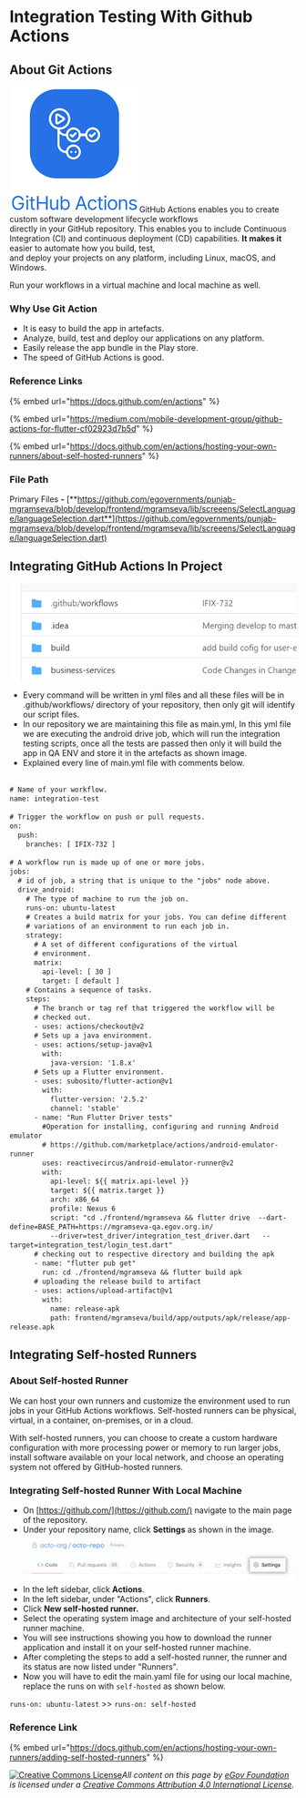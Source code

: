 # Integration Testing With Github Actions

## **About Git Actions**

<img src="../../../.gitbook/assets/image (69).png" alt="" data-size="line">GitHub Actions enables you to create custom software development lifecycle workflows\
directly in your GitHub repository. This enables you to include Continuous Integration (CI) and continuous deployment (CD) capabilities. **It makes it** easier to automate how you build, test,\
and deploy your projects on any platform, including Linux, macOS, and Windows.&#x20;

Run your workflows in a virtual machine and local machine as well.

### **Why Use Git Action**

* It is easy to build the app in artefacts.
* Analyze, build, test and deploy our applications on any platform.
* Easily release the app bundle in the Play store.
* The speed of GitHub Actions is good.

### **Reference Links**

{% embed url="https://docs.github.com/en/actions" %}

{% embed url="https://medium.com/mobile-development-group/github-actions-for-flutter-cf02923d7b5d" %}

{% embed url="https://docs.github.com/en/actions/hosting-your-own-runners/about-self-hosted-runners" %}

### **File Path**

Primary Files **-** [**https://github.com/egovernments/punjab-mgramseva/blob/develop/frontend/mgramseva/lib/screeens/SelectLanguage/languageSelection.dart**](https://github.com/egovernments/punjab-mgramseva/blob/develop/frontend/mgramseva/lib/screeens/SelectLanguage/languageSelection.dart)

## **Integrating GitHub Actions In Project**

<div align="left">

<img src="../../../.gitbook/assets/image (93).png" alt="">

</div>

* Every command will be written in yml files and all these files will be in .github/workflows/ directory of your repository, then only git will identify our script files.
* In our repository we are maintaining this file as main.yml, In this yml file we are executing the android drive job, which will run the integration testing scripts, once all the tests are passed then only it will build the app in QA ENV and store it in the artefacts as shown image.
* Explained every line of main.yml file with comments below.

```

# Name of your workflow.
name: integration-test

# Trigger the workflow on push or pull requests.
on:
  push:
    branches: [ IFIX-732 ]

# A workflow run is made up of one or more jobs.
jobs:
  # id of job, a string that is unique to the "jobs" node above.
  drive_android:
    # The type of machine to run the job on.
    runs-on: ubuntu-latest
    # Creates a build matrix for your jobs. You can define different
    # variations of an environment to run each job in.
    strategy:
      # A set of different configurations of the virtual  
      # environment.
      matrix:
        api-level: [ 30 ]
        target: [ default ]
    # Contains a sequence of tasks.
    steps:
      # The branch or tag ref that triggered the workflow will be 
      # checked out.
      - uses: actions/checkout@v2
      # Sets up a java environment.
      - uses: actions/setup-java@v1
        with:
          java-version: '1.8.x'
      # Sets up a Flutter environment.
      - uses: subosito/flutter-action@v1
        with:
          flutter-version: '2.5.2'
          channel: 'stable'
      - name: "Run Flutter Driver tests"
        #Operation for installing, configuring and running Android emulator
        # https://github.com/marketplace/actions/android-emulator-runner
        uses: reactivecircus/android-emulator-runner@v2
        with:
          api-level: ${{ matrix.api-level }}
          target: ${{ matrix.target }}
          arch: x86_64
          profile: Nexus 6
          script: "cd ./frontend/mgramseva && flutter drive  --dart-define=BASE_PATH=https://mgramseva-qa.egov.org.in/
          --driver=test_driver/integration_test_driver.dart   --target=integration_test/login_test.dart"
      # checking out to respective directory and building the apk
      - name: "flutter pub get"
        run: cd ./frontend/mgramseva && flutter build apk
      # uploading the release build to artifact
      - uses: actions/upload-artifact@v1
        with:
          name: release-apk
          path: frontend/mgramseva/build/app/outputs/apk/release/app-release.apk
```

## Integrating **S**elf-hosted Runners <a href="#integrating-self-hosted-runners" id="integrating-self-hosted-runners"></a>

### **About Self-hosted Runner**

We can host your own runners and customize the environment used to run jobs in your GitHub Actions workflows. Self-hosted runners can be physical, virtual, in a container, on-premises, or in a cloud.

With self-hosted runners, you can choose to create a custom hardware configuration with more processing power or memory to run larger jobs, install software available on your local network, and choose an operating system not offered by GitHub-hosted runners.

### **Integrating Self-hosted Runner With Local Machine**

* On [https://github.com/](https://github.com/) navigate to the main page of the repository.
* Under your repository name, click  **Settings** as shown in the image.![](<../../../.gitbook/assets/image (16).png>)
* In the left sidebar, click **Actions**.
* In the left sidebar, under "Actions", click **Runners**.
* Click **New self-hosted runner.**
* Select the operating system image and architecture of your self-hosted runner machine.
* You will see instructions showing you how to download the runner application and install it on your self-hosted runner machine.
* After completing the steps to add a self-hosted runner, the runner and its status are now listed under "Runners".
* Now you will have to edit the main.yaml file for using our local machine, replace the runs on with `self-hosted` as shown below.

`runs-on: ubuntu-latest` >> `runs-on: self-hosted`

### **Reference Link**

{% embed url="https://docs.github.com/en/actions/hosting-your-own-runners/adding-self-hosted-runners" %}



[![Creative Commons License](https://i.creativecommons.org/l/by/4.0/80x15.png)_​_](http://creativecommons.org/licenses/by/4.0/)_All content on this page by_ [_eGov Foundation_](https://egov.org.in/) _is licensed under a_ [_Creative Commons Attribution 4.0 International License_](http://creativecommons.org/licenses/by/4.0/)_._
